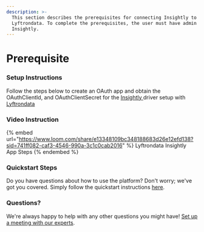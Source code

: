 ```yaml
---
description: >-
  This section describes the prerequisites for connecting Insightly to
  Lyftrondata. To complete the prerequisites, the user must have admin access to
  Insightly.
---
```


# Prerequisite

<mark style="color:blue;"></mark>

### Setup Instructions

Follow the steps below to create an OAuth app and obtain the OAuthClientId, and OAuthClientSecret for the [Insightly](https://www.lyftrondata.com/integration/sales-analytics/insightly/)[ ](https://www.lyftrondata.com/integration/freshdesk/)driver setup with [Lyftrondata](https://www.lyftrondata.com)

### Video Instruction

{% embed url="https://www.loom.com/share/e13348109bc348188683d26e12efd138?sid=741ff082-caf3-4546-990a-3c1c0cab2016" %}
Lyftrondata Insightly App Steps
{% endembed %}

### Quickstart Steps

Do you have questions about how to use the platform? Don't worry; we've got you covered. Simply follow the quickstart instructions [here](../../../quickstart-steps.md).

### Questions? <a href="#questions" id="questions"></a>

We're always happy to help with any other questions you might have! [Set up a meeting with our experts](https://www.lyftrondata.com/book-a-meeting/).

